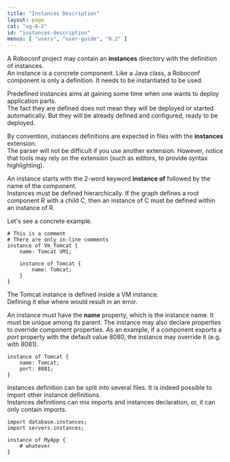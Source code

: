 ```yaml
---
title: "Instances Description"
layout: page
cat: "ug-0-2"
id: "instances-description"
menus: [ "users", "user-guide", "0.2" ]
---
```


A Roboconf project may contain an **instances** directory with the definition of instances.  
An instance is a concrete component. Like a Java class, a Roboconf component is only a definition.
It needs to be instantiated to be used.

Predefined instances aims at gaining some time when one wants to deploy application parts.  
The fact they are defined does not mean they will be deployed or started automatically. But they
will be already defined and configured, ready to be deployed.

By convention, instances definitions are expected in files with the **instances** extension.  
The parser will not be difficult if you use another extension. However, notice that tools
may rely on the extension (such as editors, to provide syntax highlighting).

An instance starts with the 2-word keyword **instance of** followed by the name of the component.  
Instances must be defined hierarchically. If the graph defines a root component R with a 
child C, then an instance of C must be defined within an instance of R.

Let's see a concrete example.

	# This is a comment
	# There are only in-line comments
	instance of Vm_Tomcat {
		name: Tomcat VM1;
	
		instance of Tomcat {
			name: Tomcat;
		}
	}

The Tomcat instance is defined inside a VM instance.  
Defining it else where would result in an error.

An instance must have the **name** property, which is the instance name. It must be unique among its parent.
The instance may also declare properties to override component properties. As an example, if a component exports
a *port* property with the default value 8080, the instance may override it (e.g. with 8081).

	instance of Tomcat {
		name: Tomcat;
		port: 8081;
	}

Instances definition can be split into several files. It is indeed possible to import other instance definitions.  
Instances definitions can mix imports and instances declaration, or, it can only contain imports.

	import database.instances;
	import servers.instances;
	
	instance of MyApp {
		# whatever
	}
